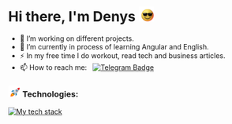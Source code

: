 # Hi there, I'm Denys <img src="gif/sunglasses.gif" width="30px">

- 🔭 I’m working on different projects.
- 🌱 I’m currently in process of learning Angular and English.
- ⚡ In my free time I do workout, read tech and business articles.
- 📫 How to reach me: &nbsp; [![Telegram Badge](https://img.shields.io/badge/-den_progman-blue?style=flat&logo=Telegram&logoColor=white)](https://t.me/den_progman)

### <img src="gif/rocket.gif" width="25"> Technologies:

[![My tech stack](https://skillicons.dev/icons?i=angular,ts,rxjs,sass,webpack)](https://skillicons.dev)
